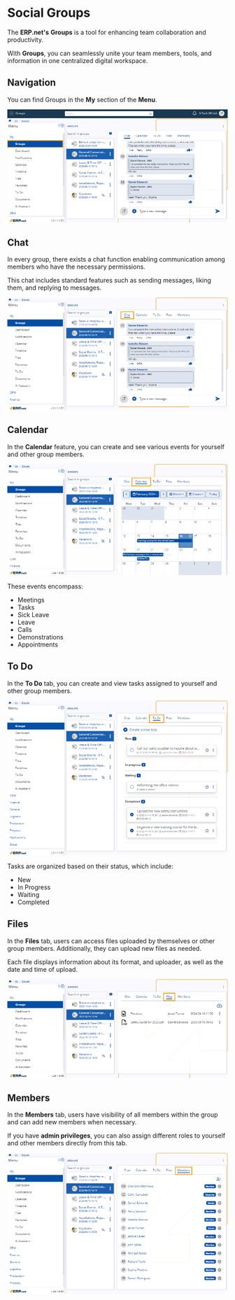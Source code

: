 # Social Groups 

The **ERP.net's** **Groups** is a tool for enhancing team collaboration and productivity. 

With **Groups**, you can seamlessly unite your team members, tools, and information in one centralized digital workspace.

## Navigation 

You can find Groups in the **My** section of the **Menu**. 

![Pictures](pictures/Groups_navigation_16_04.png)  

## Chat 

In every group, there exists a chat function enabling communication among members who have the necessary permissions. 

This chat includes standard features such as sending messages, liking them, and replying to messages.

![Pictures](pictures/Groups_chat_16_04.png)

## Calendar 

In the **Calendar** feature, you can create and see various events for yourself and other group members. 

![Pictures](pictures/Groups_calendar_16_04.png)

These events encompass:
- Meetings
- Tasks
- Sick Leave
- Leave
- Calls
- Demonstrations
- Appointments

## To Do

In the **To Do** tab, you can create and view tasks assigned to yourself and other group members. 

![Pictures](pictures/Groups_ToDo_16_04.png)

Tasks are organized based on their status, which include:
- New
- In Progress
- Waiting
- Completed

## Files

In the **Files** tab, users can access files uploaded by themselves or other group members. Additionally, they can upload new files as needed. 

Each file displays information about its format, and uploader, as well as the date and time of upload.

![Pictures](pictures/Groups_Files_16_04.png)

## Members

In the **Members** tab, users have visibility of all members within the group and can add new members when necessary. 

If you have **admin privileges**, you can also assign different roles to yourself and other members directly from this tab.

![Pictures](pictures/Groups_Members_16_04.png)

